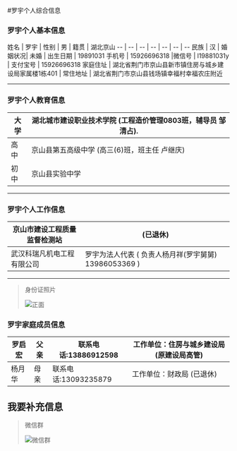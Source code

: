 #罗宇个人综合信息

### 罗宇个人基本信息
姓名 | 罗宇 | 性别 | 男 | 籍贯 | 湖北京山
-- | -- | -- | -- | -- | -- | --
民族 | 汉 | 婚姻状况| 未婚 | 出生日期 | 19891031
手机号 | 15926696318 |微信号 | l19881031y | 支付宝号 |  15926696318
家庭住址 | 湖北省荆门市京山县新市镇住房与城乡建设局家属楼1栋401 | 常住地址 |  湖北省荆门市京山县钱场镇幸福村幸福农庄附近

--- 
### 罗宇个人教育信息
大学 | 湖北城市建设职业技术学院 (工程造价管理0803班，辅导员 邹清占).
-- | -- 
高中 | 京山县第五高级中学 (高三(6)班，班主任 卢继庆)
初中 | 京山县实验中学
--- 
### 罗宇个人工作信息
京山市建设工程质量监督检测站 | (已退休)
-- | -- 
武汉科瑞凡机电工程有限公司 | 罗宇为法人代表 ( 负责人杨月祥(罗宇舅舅) 13986053369 )
--- 
> 身份证照片
> 
> ![正面](https://graph.baidu.com/resource/106e24b06299f497259bf01555472484.jpg)
 
### 罗宇家庭成员信息
罗启宏 | 父亲 | 联系电话:13886912598  | 工作单位：住房与城乡建设局 (原建设局高管)
-- | -- | -- | --
杨月华 | 母亲 | 联系电话:13093235879  | 工作单位：财政局 (已退休)


## 我要补充信息
> 微信群
> 
> ![微信群](https://graph.baidu.com/resource/106f1a4d0228038d7f58f01555474243.jpg)

